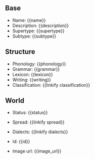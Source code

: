 ## Base
- <span class="text-field" data-tooltip="Text">Name</span>: {{name}}
- <span class="text-field" data-tooltip="Text">Description</span>: {{description}}
- <span class="text-field" data-tooltip="Text">Supertype</span>: {{supertype}}
- <span class="text-field" data-tooltip="Text">Subtype</span>: {{subtype}}

## Structure
- <span class="string" data-tooltip="Text">Phonology</span>: {{phonology}}
- <span class="string" data-tooltip="Text">Grammar</span>: {{grammar}}
- <span class="string" data-tooltip="Text">Lexicon</span>: {{lexicon}}
- <span class="string" data-tooltip="Text">Writing</span>: {{writing}}
- <span class="link-field" data-tooltip="Single Construct">Classification</span>: {{linkify classification}}

## World
- <span class="string" data-tooltip="Text">Status</span>: {{status}}
- <span class="multi-link-field" data-tooltip="Multi Location">Spread</span>: {{linkify spread}}
- <span class="multi-link-field" data-tooltip="Multi Language">Dialects</span>: {{linkify dialects}}

- <span class="text-field" data-tooltip="Text">Id</span>: {{id}}
- <span class="text-field" data-tooltip="Text">Image url</span>: {{image_url}}

